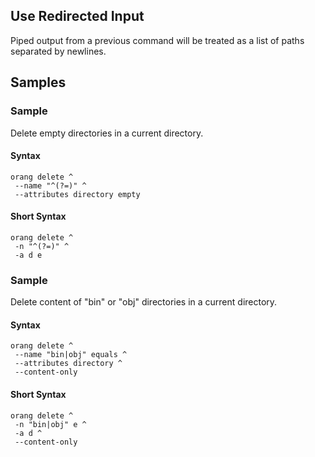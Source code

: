 ﻿## Use Redirected Input

Piped output from a previous command will be treated as a list of paths separated by newlines.

## Samples

### Sample

Delete empty directories in a current directory.

#### Syntax

```
orang delete ^
 --name "^(?=)" ^
 --attributes directory empty
```

#### Short Syntax

```
orang delete ^
 -n "^(?=)" ^
 -a d e
```

### Sample

Delete content of "bin" or "obj" directories in a current directory.

#### Syntax

```
orang delete ^
 --name "bin|obj" equals ^
 --attributes directory ^
 --content-only
```

#### Short Syntax

```
orang delete ^
 -n "bin|obj" e ^
 -a d ^
 --content-only
```
